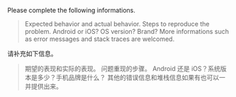 Please complete the following informations.
> Expected behavior and actual behavior.
> Steps to reproduce the problem.
> Android or iOS? OS version? Brand? 
> More informations such as error messages and stack traces are welcomed.

请补充如下信息。
> 期望的表现和实际的表现。
> 问题重现的步骤。
> Android 还是 iOS？系统版本是多少？手机品牌是什么？
> 其他的错误信息和堆栈信息如果有也可以一并提供出来。
